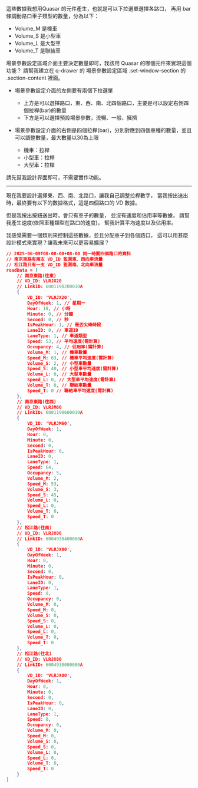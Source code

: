 這些數據我想用Quasar 的元件產生，也就是可以下拉選單選擇各路口，
再用 bar 條調動路口車子類型的數量，分為以下：

- Volume_M 是機車
- Volume_S 是小型車
- Volume_L 是大型車
- Volume_T 是聯結車

場景參數設定區域介面主要決定數量即可，我該用 Quasar 的哪個元件來實現這個功能？
請幫我建立在 q-drawer 的 場景參數設定區域 .set-window-section 的 .section-content 裡面。

- 場景參數設定介面的左側要有兩個下拉選單
  - 上方是可以選擇路口，東、西、南、北四個路口，主要是可以設定右側四個拉桿(bar)的數量
  - 下方是可以選擇預設場景參數，流暢、一般、擁擠

- 場景參數設定介面的右側是四個拉桿(bar)，分別對應到四個車種的數量，並且可以調整數量，最大數量以30為上限
  - 機車：拉桿
  - 小型車：拉桿
  - 大型車：拉桿

請先幫我設計界面即可，不需要實作功能。

---

現在我要設計選擇東、西、南、北路口，讓我自己調整拉桿數字，
當我按出送出時，最終要有以下的數據格式，這是四個路口的 VD 數據。

但是我按出按鈕送出時，會只有車子的數量，
並沒有速度和佔用率等數據，
請幫我產生速度(依照車種類型在路口的速度)，
幫我計算平均速度以及佔用率。

我感覺需要一個類別來控制這些數據，並且分配車子到各個路口，
這可以用甚麼設計模式來實現？讓我未來可以更容易擴展？

```json
// 2025-06-09T00:00:00+08:00 同一時間四個路口的資料
// 南京東路有兩支 VD_ID 監測東、西向車流量
// 松江路只有一支 VD_ID 監測南、北向車流量
roadData = [
	// 南京東路(往東)
	// VD_ID: VLRJX20
	// LinkID: 6001190200010A
	{
		VD_ID: 'VLRJX20',
		DayOfWeek: 1, // 星期一
		Hour: 18, // 小時
		Minute: 0, // 分鐘
		Second: 0, // 秒
		IsPeakHour: 1, // 是否尖峰時段
		LaneID: 0, // 車道ID
		LaneType: 1, // 車道類型
		Speed: 53, // 平均速度(需計算)
		Occupancy: 4, // 佔用率(需計算)
		Volume_M: 1, // 機車數量
		Speed_M: 63, // 機車平均速度(需計算)
		Volume_S: 2, // 小型車數量
		Speed_S: 40, // 小型車平均速度(需計算)
		Volume_L: 0, // 大型車數量
		Speed_L: 0, // 大型車平均速度(需計算)
		Volume_T: 0, // 聯結車數量
		Speed_T: 0 // 聯結車平均速度(需計算)
	},
	// 南京東路(往西)
	// VD_ID: VLRJM60
	// LinkID: 6001190600010A
	{
		VD_ID: 'VLRJM60',
		DayOfWeek: 1,
		Hour: 0,
		Minute: 0,
		Second: 0,
		IsPeakHour: 0,
		LaneID: 0,
		LaneType: 1,
		Speed: 64,
		Occupancy: 5,
		Volume_M: 2,
		Speed_M: 53,
		Volume_S: 3,
		Speed_S: 45,
		Volume_L: 0,
		Speed_L: 0,
		Volume_T: 0,
		Speed_T: 0
	},
	// 松江路(往南)
	// VD_ID: VLRJX00
	// LinkID: 6004930400060A
	{
		VD_ID: 'VLRJX00',
		DayOfWeek: 1,
		Hour: 0,
		Minute: 0,
		Second: 0,
		IsPeakHour: 0,
		LaneID: 0,
		LaneType: 1,
		Speed: 0,
		Occupancy: 0,
		Volume_M: 0,
		Speed_M: 0,
		Volume_S: 0,
		Speed_S: 0,
		Volume_L: 0,
		Speed_L: 0,
		Volume_T: 0,
		Speed_T: 0
	},
	// 松江路(往北)
	// VD_ID: VLRJX00
	// LinkID: 6004930000080A
	{
		VD_ID: 'VLRJX00',
		DayOfWeek: 1,
		Hour: 0,
		Minute: 0,
		Second: 0,
		IsPeakHour: 0,
		LaneID: 0,
		LaneType: 1,
		Speed: 0,
		Occupancy: 0,
		Volume_M: 0,
		Speed_M: 0,
		Volume_S: 0,
		Speed_S: 0,
		Volume_L: 0,
		Speed_L: 0,
		Volume_T: 0,
		Speed_T: 0
	}
]
```
